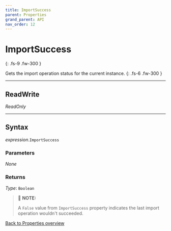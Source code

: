 ```yaml
---
title: ImportSuccess
parent: Properties
grand_parent: API
nav_order: 12
---
```


# ImportSuccess
{: .fs-9 .fw-300 }

Gets the import operation status for the current instance.
{: .fs-6 .fw-300 }

---

## ReadWrite

_ReadOnly_

---

## Syntax

*expression*.`ImportSuccess`

### Parameters

_None_

### Returns

*Type*: `Boolean`

>:pencil: **NOTE:**
>
>A `False` value from `ImportSuccess` property indicates the last import operation wouldn't succeeded.

[Back to Properties overview](https://ws-garcia.github.io/VBA-CSV-interface/api/properties/)